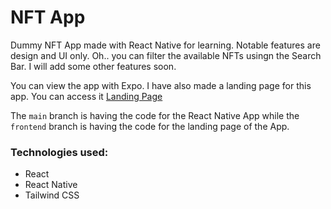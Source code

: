 # NFT App

Dummy NFT App made with React Native for learning. Notable features are design and UI only. Oh.. you can filter the available NFTs usingn the Search Bar. I will add some other features soon.

You can view the app with Expo. I have also made a landing page for this app. You can access it [Landing Page](https://broad-cake-5668.on.fleek.co/)

The `main` branch is having the code for the React Native App while the `frontend` branch is having the code for the landing page of the App.

### Technologies used:

- React
- React Native
- Tailwind CSS
